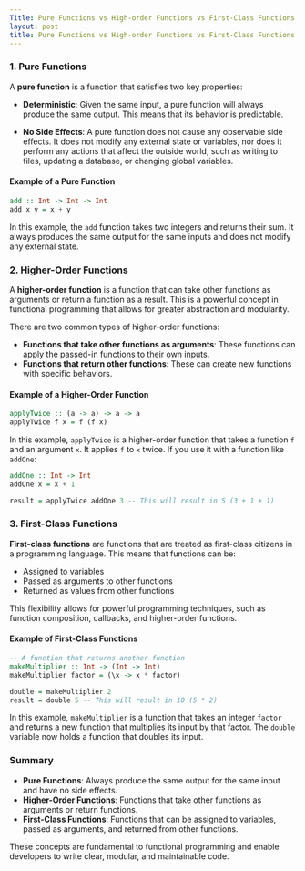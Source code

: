 ```yaml
---
Title: Pure Functions vs High-order Functions vs First-Class Functions
layout: post
title: Pure Functions vs High-order Functions vs First-Class Functions
---
```



### 1. Pure Functions

A **pure function** is a function that satisfies two key properties:

- **Deterministic**: Given the same input, a pure function will always produce the same output. This means that its behavior is predictable.
  
- **No Side Effects**: A pure function does not cause any observable side effects. It does not modify any external state or variables, nor does it perform any actions that affect the outside world, such as writing to files, updating a database, or changing global variables.

#### Example of a Pure Function
```haskell
add :: Int -> Int -> Int
add x y = x + y
```
In this example, the `add` function takes two integers and returns their sum. It always produces the same output for the same inputs and does not modify any external state.

### 2. Higher-Order Functions

A **higher-order function** is a function that can take other functions as arguments or return a function as a result. This is a powerful concept in functional programming that allows for greater abstraction and modularity.

There are two common types of higher-order functions:
- **Functions that take other functions as arguments**: These functions can apply the passed-in functions to their own inputs.
- **Functions that return other functions**: These can create new functions with specific behaviors.

#### Example of a Higher-Order Function
```haskell
applyTwice :: (a -> a) -> a -> a
applyTwice f x = f (f x)
```
In this example, `applyTwice` is a higher-order function that takes a function `f` and an argument `x`. It applies `f` to `x` twice. If you use it with a function like `addOne`:

```haskell
addOne :: Int -> Int
addOne x = x + 1

result = applyTwice addOne 3 -- This will result in 5 (3 + 1 + 1)
```

### 3. First-Class Functions

**First-class functions** are functions that are treated as first-class citizens in a programming language. This means that functions can be:
- Assigned to variables
- Passed as arguments to other functions
- Returned as values from other functions

This flexibility allows for powerful programming techniques, such as function composition, callbacks, and higher-order functions.

#### Example of First-Class Functions
```haskell
-- A function that returns another function
makeMultiplier :: Int -> (Int -> Int)
makeMultiplier factor = (\x -> x * factor)

double = makeMultiplier 2
result = double 5 -- This will result in 10 (5 * 2)
```
In this example, `makeMultiplier` is a function that takes an integer `factor` and returns a new function that multiplies its input by that factor. The `double` variable now holds a function that doubles its input.

### Summary

- **Pure Functions**: Always produce the same output for the same input and have no side effects.
- **Higher-Order Functions**: Functions that take other functions as arguments or return functions.
- **First-Class Functions**: Functions that can be assigned to variables, passed as arguments, and returned from other functions.

These concepts are fundamental to functional programming and enable developers to write clear, modular, and maintainable code.
